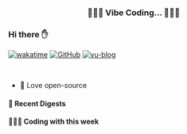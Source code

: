 <p align="center">
 <h3 align="center">🧑🏻‍💻 Vibe Coding... 🧑🏻‍💻</h3>
</p>

### Hi there ✋

[![wakatime](https://wakatime.com/badge/user/990b78cd-738d-40b5-b130-3aacf3ce0b82.svg)](https://wakatime.com/@990b78cd-738d-40b5-b130-3aacf3ce0b82)
[![GitHub](https://img.shields.io/github/followers/pseudoyu?logo=github&style=flat-square)](https://github.com/pseudoyu)
[![yu-blog](https://img.shields.io/badge/blog-yu-9cf?style=flat-square)](https://www.pseudoyu.com)
<!--[![Visits Badge](https://badges.strrl.dev/visits/pseudoyu/pseudoyu?style=flat-square)](https://github.com/pseudoyu)-->

<br />

- 💼 Love open-source


#### 📖 Recent Digests

<!-- douban starts -->

<!-- douban ends -->

#### 👨🏻‍💻 Coding with this week

<!-- code_time starts -->


<!-- code_time ends -->
